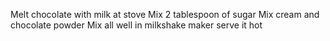 Melt chocolate with milk at stove
Mix 2 tablespoon of sugar
Mix cream and chocolate powder
Mix all well in milkshake maker 
serve it hot 